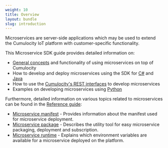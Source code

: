 ```yaml
---
weight: 10
title: Overview
layout: bundle
slug: introduction
---
```


Microservices are server-side applications which may be used to extend the Cumulocity IoT platform with customer-specific functionality.

This Microservice SDK guide provides detailed information on:

* [General concepts](/guides/microservice-sdk/concept) and functionality of using microservices on top of Cumulocity
* How to develop and deploy microservices using the SDK for [C#](/guides/microservice-sdk/cs) and [Java](/guides/microservice-sdk/java)
* How to use the [Cumulocity's REST interfaces](/guides/microservice-sdk/rest) to develop microservices
* Examples on developing microservices using [Python](/guides/microservice-sdk/http#hello-microservice-python)

Furthermore, detailed information on various topics related to microservices can be found in the [Reference guide](/guides/reference):

* [Microservice manifest](/guides/reference/microservice-manifest) - Provides information about the manifest used for microservice deployment.
* [Microservice package](/guides/reference/microservice-package) - Describes the utility tool for easy microservice packaging, deployment and subscription.
* [Microservice runtime](/guides/reference/microservice-runtime) - Explains which environment variables are available for a microservice deployed on the platform.
